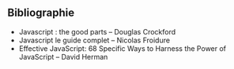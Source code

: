 ## Bibliographie

- Javascript : the good parts – Douglas Crockford
- Javascript le guide complet – Nicolas Froidure
- Effective JavaScript: 68 Specific Ways to Harness the Power of JavaScript – David Herman
